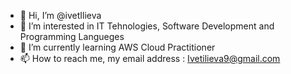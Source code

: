 - 👋 Hi, I’m @ivetIlieva
- 👀 I’m interested in IT Tehnologies, Software Development and Programming Langueges
- 🌱 I’m currently learning AWS Cloud Practitioner
- 📫 How to reach me, my email address : Ivetilieva9@gmail.com

<!---
ivetIlieva/ivetIlieva is a ✨ special ✨ repository because its `README.md` (this file) appears on your GitHub profile.
You can click the Preview link to take a look at your changes.
--->
